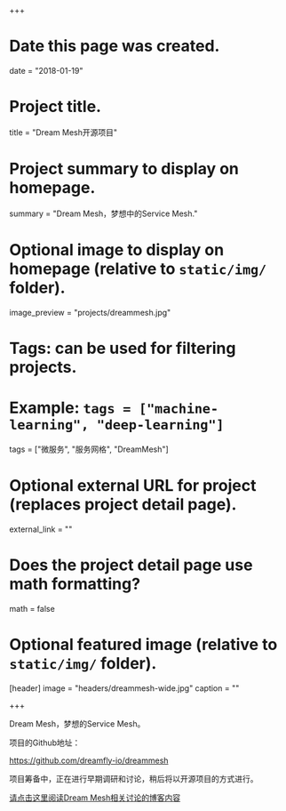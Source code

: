 +++
# Date this page was created.
date = "2018-01-19"

# Project title.
title = "Dream Mesh开源项目"

# Project summary to display on homepage.
summary = "Dream Mesh，梦想中的Service Mesh."

# Optional image to display on homepage (relative to `static/img/` folder).
image_preview = "projects/dreammesh.jpg"

# Tags: can be used for filtering projects.
# Example: `tags = ["machine-learning", "deep-learning"]`
tags = ["微服务", "服务网格", "DreamMesh"]

# Optional external URL for project (replaces project detail page).
external_link = ""

# Does the project detail page use math formatting?
math = false

# Optional featured image (relative to `static/img/` folder).
[header]
image = "headers/dreammesh-wide.jpg"
caption = ""

+++

Dream Mesh，梦想的Service Mesh。

项目的Github地址：

https://github.com/dreamfly-io/dreammesh

项目筹备中，正在进行早期调研和讨论，稍后将以开源项目的方式进行。

[请点击这里阅读Dream Mesh相关讨论的博客内容](https://skyao.io/post/)

